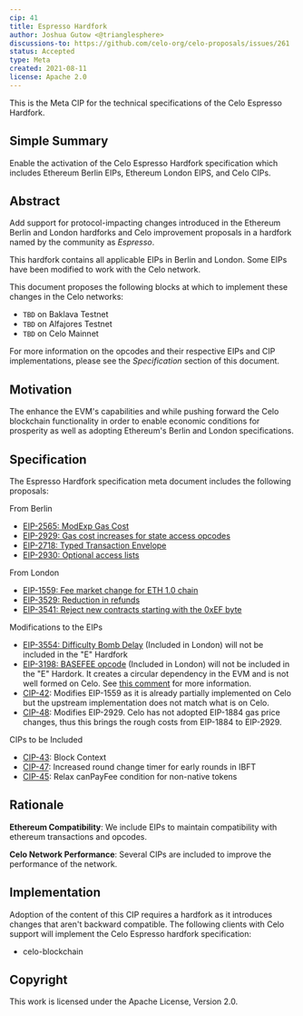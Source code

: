 ```yaml
---
cip: 41
title: Espresso Hardfork
author: Joshua Gutow <@trianglesphere>
discussions-to: https://github.com/celo-org/celo-proposals/issues/261
status: Accepted
type: Meta
created: 2021-08-11
license: Apache 2.0
---
```


This is the Meta CIP for the technical specifications of the Celo Espresso Hardfork.

## Simple Summary

Enable the activation of the Celo Espresso Hardfork specification which includes Ethereum Berlin EIPs, Ethereum London EIPS, and Celo CIPs.

## Abstract

Add support for protocol-impacting changes introduced in the Ethereum Berlin and London hardforks and Celo improvement proposals in a hardfork
named by the community as _Espresso_.

This hardfork contains all applicable EIPs in Berlin and London. Some EIPs have been modified to work with the Celo network.

This document proposes the following blocks at which to implement these changes in the Celo networks:
- `TBD` on Baklava Testnet
- `TBD` on Alfajores Testnet
- `TBD` on Celo Mainnet

For more information on the opcodes and their respective EIPs and CIP implementations, please see the _Specification_
section of this document.

## Motivation

The enhance the EVM's capabilities and while pushing forward the Celo blockchain functionality in order to enable economic conditions for prosperity as well as adopting Ethereum's Berlin and London specifications.

## Specification

The Espresso Hardfork specification meta document includes the following proposals:

From Berlin
* [EIP-2565: ModExp Gas Cost](https://eips.ethereum.org/EIPS/eip-2565)
* [EIP-2929: Gas cost increases for state access opcodes](https://eips.ethereum.org/EIPS/eip-2929)
* [EIP-2718: Typed Transaction Envelope](https://eips.ethereum.org/EIPS/eip-2718)
* [EIP-2930: Optional access lists](https://eips.ethereum.org/EIPS/eip-2930)

From London
* [EIP-1559: Fee market change for ETH 1.0 chain](https://eips.ethereum.org/EIPS/eip-1559)
* [EIP-3529: Reduction in refunds](https://eips.ethereum.org/EIPS/eip-3529)
* [EIP-3541: Reject new contracts starting with the 0xEF byte](https://eips.ethereum.org/EIPS/eip-3541)

Modifications to the EIPs
* [EIP-3554: Difficulty Bomb Delay](https://eips.ethereum.org/EIPS/eip-3554) (Included in London) will not be included in the "E" Hardfork
* [EIP-3198: BASEFEE opcode](https://eips.ethereum.org/EIPS/eip-3198) (Included in London) will not be included in the "E" Hardork. It creates a circular dependency in the EVM and is not well formed on Celo. See [this comment](https://github.com/celo-org/celo-proposals/issues/261#issuecomment-958095771) for more information.
* [CIP-42](https://github.com/celo-org/celo-proposals/blob/master/CIPs/cip-0042.md): Modifies EIP-1559 as it is already partially implemented on Celo but the upstream implementation does not match what is on Celo.
* [CIP-48](https://github.com/celo-org/celo-proposals/blob/master/CIPs/cip-0048.md): Modifies EIP-2929. Celo has not adopted EIP-1884 gas price changes, thus this brings the rough costs from EIP-1884 to EIP-2929.

CIPs to be Included
* [CIP-43](https://github.com/celo-org/celo-proposals/blob/master/CIPs/cip-0043.md): Block Context
* [CIP-47](https://github.com/celo-org/celo-proposals/blob/master/CIPs/cip-0047.md): Increased round change timer for early rounds in IBFT
* [CIP-45](https://github.com/celo-org/celo-proposals/blob/master/CIPs/cip-0045.md): Relax canPayFee condition for non-native tokens


## Rationale

__Ethereum Compatibility__: We include EIPs to maintain compatibility with ethereum transactions and opcodes.

__Celo Network Performance__: Several CIPs are included to improve the performance of the network.


## Implementation

Adoption of the content of this CIP requires a hardfork as it introduces changes that aren't backward compatible. The following clients with Celo support will implement the Celo Espresso hardfork specification:
- celo-blockchain

## Copyright

This work is licensed under the Apache License, Version 2.0.
